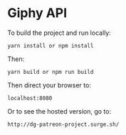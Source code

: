 # Giphy API

To build the project and run locally:

`yarn install or npm install`

Then:

`yarn build or npm run build`

Then direct your browser to:

`localhost:8080`

Or to see the hosted version, go to:

`http://dg-patreon-project.surge.sh/`
